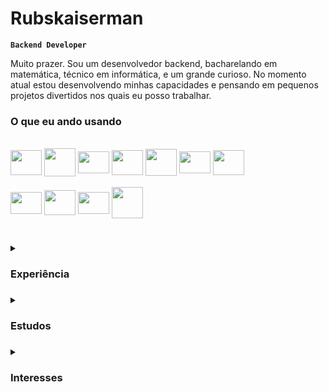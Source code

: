 # Rubskaiserman
**`Backend Developer`**

Muito prazer. Sou um desenvolvedor backend, bacharelando em matemática, técnico em informática, e um grande curioso. No momento atual estou desenvolvendo minhas capacidades e pensando em pequenos projetos divertidos nos quais eu posso trabalhar.

### O que eu ando usando
<div style="display: inline_block"><br>
  <img align="center" height="40" width="50" src="https://cdn.jsdelivr.net/gh/devicons/devicon/icons/python/python-original.svg" />
  <img align="center" height="45" width="50" src="https://cdn.jsdelivr.net/gh/devicons/devicon/icons/flask/flask-original.svg" />
  <img align="center" height="35" width="50" src="https://cdn.jsdelivr.net/gh/devicons/devicon/icons/javascript/javascript-original.svg" />
  <img align="center" height="40" width="50" src="https://cdn.jsdelivr.net/gh/devicons/devicon/icons/nodejs/nodejs-original.svg" />
  <img align="center" height="43" width="50" src="https://cdn.jsdelivr.net/gh/devicons/devicon/icons/express/express-original.svg" />
  <img align="center" height="35" width="50" src="https://cdn.jsdelivr.net/gh/devicons/devicon/icons/cplusplus/cplusplus-original.svg" />
  <img align="center" height="40" width="50" src="https://cdn.jsdelivr.net/gh/devicons/devicon/icons/mysql/mysql-original.svg" />
  <br>
  <br>
  <img align="center" height="35" width="50" src="https://cdn.jsdelivr.net/gh/devicons/devicon/icons/ubuntu/ubuntu-plain.svg" />
  <img align="center" height="40" width="50" src="https://cdn.jsdelivr.net/gh/devicons/devicon/icons/bash/bash-original.svg" />
  <img align="center" height="35" width="50" src="https://cdn.jsdelivr.net/gh/devicons/devicon/icons/git/git-original.svg" />
  <img align="center" height="50" width="50" src="https://cdn.jsdelivr.net/gh/devicons/devicon/icons/npm/npm-original-wordmark.svg" />
</div>

#

<details>
  <summary><h3>Experiência<h3></summary>
  <li>Atualmente atuando como estagiário de engenharia de software para construção de soluções para assistentes de voz</li>
  <li>2 Meses como consultor na área de desenvolvimento web básico para educação</li>
  <li>3 Meses como Desenvolvedor FullStack independente para projeto acadêmico</li>
  <li>2 Meses como Aluno Monitor de programação em Java</li>
  <li>6 meses como Estagiário de Web Design na Prep Change</li>
  <li>12 meses como pesquisador/desenvolvedor mobile para pesquisa no IFRJ</li>
</details>

<details>
  <summary><h3>Estudos<h3></summary>
  <li>Bacharelando em Ciências Matemáticas e da Terra na Universidade Federal do Rio de Janeiro (UFRJ)</li>
  <li>Técnico em Informática pelo Instituto Federal do Rio de Janeiro (IFRJ)</li>
  <li>Iniciação científica em Matemática pelo Instituto Nacional de Matemática Pura e Aplicada (IMPA)</li>
  <li>Cursos adicionais nas áreas de Web, Mobile com Flutter, Desktop com Java, Banco de dados MySQL e Línguagem de programação Python.</li>
  <li>Desenvolvimento de APIs com Flask</li>
  <li>Desenvolvimento backend com Node.js e Express</li>
  <li>Automação Web com Selenium</li>
</details>

<details>
  <summary><h3>Interesses<h3></summary>
  <li>Backend Development</li>
  <li>Embedded Systems</li>
  <li>Cybersecurity</li>
  <li>Data Science</li>
  <li>Arquitetura de Software</li>
</details>
